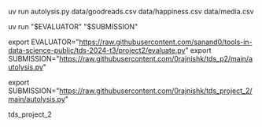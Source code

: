 uv run autolysis.py data/goodreads.csv data/happiness.csv data/media.csv






uv run "$EVALUATOR" "$SUBMISSION"



export EVALUATOR="https://raw.githubusercontent.com/sanand0/tools-in-data-science-public/tds-2024-t3/project2/evaluate.py"
export SUBMISSION="https://raw.githubusercontent.com/0rajnishk/tds_p2/main/autolysis.py"








export SUBMISSION="https://raw.githubusercontent.com/0rajnishk/tds_project_2/main/autolysis.py"



tds_project_2
